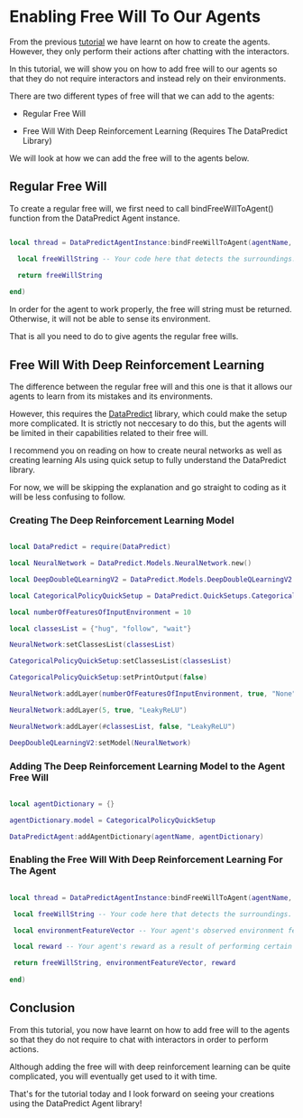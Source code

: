 # Enabling Free Will To Our Agents

From the previous [tutorial](SettingUpOurFirstAgent.md) we have learnt on how to create the agents. However, they only perform their actions after chatting with the interactors.

In this tutorial, we will show you on how to add free will to our agents so that they do not require interactors and instead rely on their environments.

There are two different types of free will that we can add to the agents:

  * Regular Free Will

  * Free Will With Deep Reinforcement Learning (Requires The DataPredict Library)

We will look at how we can add the free will to the agents below.

## Regular Free Will

To create a regular free will, we first need to call bindFreeWillToAgent() function from the DataPredict Agent instance.

```lua

local thread = DataPredictAgentInstance:bindFreeWillToAgent(agentName, function()

  local freeWillString -- Your code here that detects the surroundings.

  return freeWillString
  
end)

```

In order for the agent to work properly, the free will string must be returned. Otherwise, it will not be able to sense its environment.

That is all you need to do to give agents the regular free wills.

##  Free Will With Deep Reinforcement Learning

The difference between the regular free will and this one is that it allows our agents to learn from its mistakes and its environments.

However, this requires the [DataPredict](https://aqwamcreates.github.io/DataPredict/) library, which could make the setup more complicated. It is strictly not neccesary to do this, but the agents will be limited in their capabilities related to their free will.

I recommend you on reading on how to create neural networks as well as creating learning AIs using quick setup to fully understand the DataPredict library.

For now, we will be skipping the explanation and go straight to coding as it will be less confusing to follow. 

### Creating The Deep Reinforcement Learning Model

```lua

local DataPredict = require(DataPredict)

local NeuralNetwork = DataPredict.Models.NeuralNetwork.new()

local DeepDoubleQLearningV2 = DataPredict.Models.DeepDoubleQLearningV2.new()

local CategoricalPolicyQuickSetup = DataPredict.QuickSetups.CategoricalPolicy.new()

local numberOfFeaturesOfInputEnvironment = 10

local classesList = {"hug", "follow", "wait"}

NeuralNetwork:setClassesList(classesList)

CategoricalPolicyQuickSetup:setClassesList(classesList)

CategoricalPolicyQuickSetup:setPrintOutput(false)

NeuralNetwork:addLayer(numberOfFeaturesOfInputEnvironment, true, "None")

NeuralNetwork:addLayer(5, true, "LeakyReLU")

NeuralNetwork:addLayer(#classesList, false, "LeakyReLU")

DeepDoubleQLearningV2:setModel(NeuralNetwork)

```

### Adding The Deep Reinforcement Learning Model to the Agent Free Will

```lua

local agentDictionary = {}

agentDictionary.model = CategoricalPolicyQuickSetup

DataPredictAgent:addAgentDictionary(agentName, agentDictionary)

```

### Enabling the Free Will With Deep Reinforcement Learning For The Agent

```lua

local thread = DataPredictAgentInstance:bindFreeWillToAgent(agentName, function()

 local freeWillString -- Your code here that detects the surroundings.

 local environmentFeatureVector -- Your agent's observed environment feature vector to be passed into the deep reinforcement learning model.

 local reward -- Your agent's reward as a result of performing certain actions.

 return freeWillString, environmentFeatureVector, reward
  
end)

```

## Conclusion

From this tutorial, you now have learnt on how to add free will to the agents so that they do not require to chat with interactors in order to perform actions.

Although adding the free will with deep reinforcement learning can be quite complicated, you will eventually get used to it with time.

That's for the tutorial today and I look forward on seeing your creations using the DataPredict Agent library!
